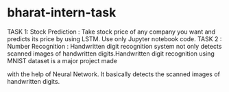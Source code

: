 # bharat-intern-task
TASK 1:
Stock Prediction :
Take stock price of any company you
want and predicts its price by using LSTM.
Use only Jupyter notebook code.
TASK 2 :
Number Recognition :
Handwritten digit recognition system not only detects
scanned images of handwritten digits.Handwritten digit
recognition using MNIST dataset is a major project made

with the help of Neural Network. It basically detects
the scanned images of handwritten digits.
